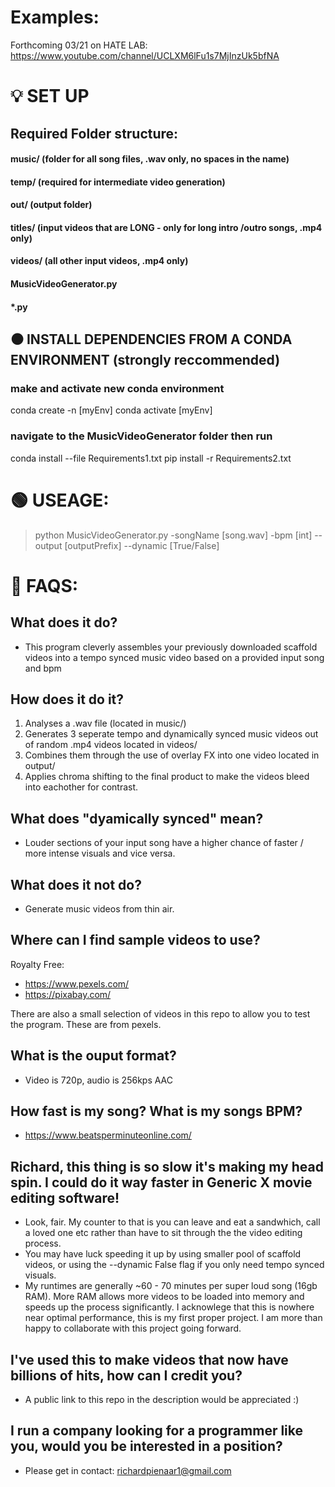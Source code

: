 # Examples:

Forthcoming 03/21 on HATE LAB: https://www.youtube.com/channel/UCLXM6lFu1s7MjInzUk5bfNA

# 💡 SET UP

## Required Folder structure:

#### music/ (folder for all song files, .wav only, no spaces in the name) 
#### temp/ (required for intermediate video generation)
#### out/ (output folder)
#### titles/ (input videos that are LONG - only for long intro /outro songs, .mp4 only)
#### videos/ (all other input videos, .mp4 only)
#### MusicVideoGenerator.py
#### *.py

## ⚫ INSTALL DEPENDENCIES FROM A CONDA ENVIRONMENT (strongly reccommended)

### make and activate new conda environment

conda create -n [myEnv]
conda activate [myEnv]

### navigate to the MusicVideoGenerator folder then run

conda install --file Requirements1.txt
pip install -r Requirements2.txt

# 🟢 USEAGE:
 
> python MusicVideoGenerator.py -songName [song.wav] -bpm [int] --output [outputPrefix] --dynamic [True/False]

# 🛑 FAQS:

## What does it do?

- This program cleverly assembles your previously downloaded scaffold videos into a tempo synced music video based on a provided input song and bpm

## How does it do it?

1. Analyses a .wav file (located in music/)
2. Generates 3 seperate tempo and dynamically synced music videos out of random .mp4 videos located in videos/
3. Combines them through the use of overlay FX into one video located in output/ 
4. Applies chroma shifting to the final product to make the videos bleed into eachother for contrast.  

## What does "dyamically synced" mean?

- Louder sections of your input song have a higher chance of faster / more intense visuals and vice versa.

## What does it not do?

- Generate music videos from thin air.

## Where can I find sample videos to use?

Royalty Free:
- https://www.pexels.com/
- https://pixabay.com/

There are also a small selection of videos in this repo to allow you to test the program. These are from pexels.  

## What is the ouput format?

- Video is 720p, audio is 256kps AAC

## How fast is my song? What is my songs BPM?

- https://www.beatsperminuteonline.com/

## Richard, this thing is so slow it's making my head spin. I could do it way faster in Generic X movie editing software!

- Look, fair. My counter to that is you can leave and eat a sandwhich, call a loved one etc rather than have to sit through the the video editing process.
- You may have luck speeding it up by using smaller pool of scaffold videos, or using the --dynamic False flag if you only need tempo synced visuals. 
- My runtimes are generally ~60 - 70 minutes per super loud song (16gb RAM). More RAM allows more videos to be loaded into memory and speeds up the process significantly. I acknowlege that this is nowhere near optimal performance, this is my first proper project. I am more than happy to collaborate with this project going forward.   

## I've used this to make videos that now have billions of hits, how can I credit you?

- A public link to this repo in the description would be appreciated :) 

## I run a company looking for a programmer like you, would you be interested in a position?

- Please get in contact: richardpienaar1@gmail.com
